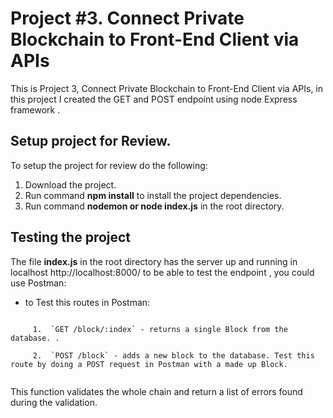 # Project #3. Connect Private Blockchain to Front-End Client via APIs

This is Project 3, Connect Private Blockchain to Front-End Client via APIs, in this project I created the GET and POST endpoint using node Express framework  .

## Setup project for Review.

To setup the project for review do the following:
1. Download the project.
2. Run command __npm install__ to install the project dependencies.
3. Run command __nodemon or node index.js__ in the root directory.

## Testing the project

The file __index.js__ in the root directory has the server up and running in localhost
http://localhost:8000/  to be able to test the endpoint , you could use Postman:

*  to Test this routes in Postman:
```

     1.  `GET /block/:index` - returns a single Block from the database. .
     
     2.  `POST /block` - adds a new block to the database. Test this route by doing a POST request in Postman with a made up Block.
     
```

This function validates the whole chain and return a list of errors found during the validation.

